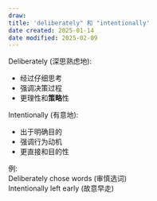 ```yaml
---
draw:
title: 'deliberately" 和 "intentionally'
date created: 2025-01-14
date modified: 2025-02-09
---
```


Deliberately (深思熟虑地):

- 经过仔细思考
- 强调决策过程
- 更理性和**策略**性

Intentionally (有意地):

- 出于明确目的
- 强调行为动机
- 更直接和目的性

例:  
Deliberately chose words (审慎选词)  
Intentionally left early (故意早走)
